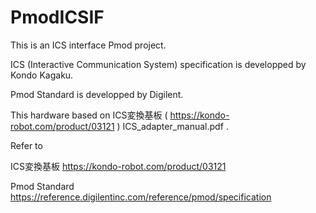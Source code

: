 # PmodICSIF

This is an ICS interface Pmod project.

ICS (Interactive Communication System) specification is developped by Kondo Kagaku.

Pmod Standard is developped by Digilent.

This hardware based on ICS変換基板 ( https://kondo-robot.com/product/03121 ) ICS_adapter_manual.pdf .

Refer to

ICS変換基板 https://kondo-robot.com/product/03121

Pmod Standard https://reference.digilentinc.com/reference/pmod/specification


